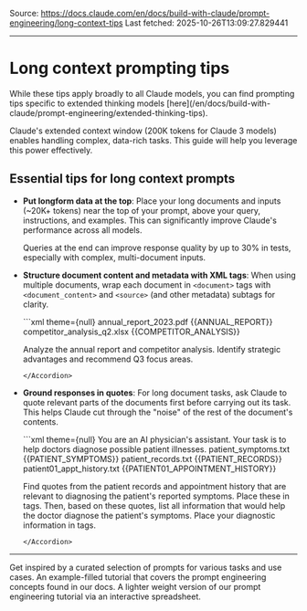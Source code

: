Source: https://docs.claude.com/en/docs/build-with-claude/prompt-engineering/long-context-tips
Last fetched: 2025-10-26T13:09:27.829441

---

# Long context prompting tips

<Note>
  While these tips apply broadly to all Claude models, you can find prompting tips specific to extended thinking models [here](/en/docs/build-with-claude/prompt-engineering/extended-thinking-tips).
</Note>

Claude's extended context window (200K tokens for Claude 3 models) enables handling complex, data-rich tasks. This guide will help you leverage this power effectively.

## Essential tips for long context prompts

* **Put longform data at the top**: Place your long documents and inputs (\~20K+ tokens) near the top of your prompt, above your query, instructions, and examples. This can significantly improve Claude's performance across all models.

  <Note>Queries at the end can improve response quality by up to 30% in tests, especially with complex, multi-document inputs.</Note>

* **Structure document content and metadata with XML tags**: When using multiple documents, wrap each document in `<document>` tags with `<document_content>` and `<source>` (and other metadata) subtags for clarity.

  <Accordion title="Example multi-document structure">
    ```xml  theme={null}
    <documents>
      <document index="1">
        <source>annual_report_2023.pdf</source>
        <document_content>
          {{ANNUAL_REPORT}}
        </document_content>
      </document>
      <document index="2">
        <source>competitor_analysis_q2.xlsx</source>
        <document_content>
          {{COMPETITOR_ANALYSIS}}
        </document_content>
      </document>
    </documents>

    Analyze the annual report and competitor analysis. Identify strategic advantages and recommend Q3 focus areas.
    ```
  </Accordion>

* **Ground responses in quotes**: For long document tasks, ask Claude to quote relevant parts of the documents first before carrying out its task. This helps Claude cut through the "noise" of the rest of the document's contents.

  <Accordion title="Example quote extraction">
    ```xml  theme={null}
    You are an AI physician's assistant. Your task is to help doctors diagnose possible patient illnesses.

    <documents>
      <document index="1">
        <source>patient_symptoms.txt</source>
        <document_content>
          {{PATIENT_SYMPTOMS}}
        </document_content>
      </document>
      <document index="2">
        <source>patient_records.txt</source>
        <document_content>
          {{PATIENT_RECORDS}}
        </document_content>
      </document>
      <document index="3">
        <source>patient01_appt_history.txt</source>
        <document_content>
          {{PATIENT01_APPOINTMENT_HISTORY}}
        </document_content>
      </document>
    </documents>

    Find quotes from the patient records and appointment history that are relevant to diagnosing the patient's reported symptoms. Place these in <quotes> tags. Then, based on these quotes, list all information that would help the doctor diagnose the patient's symptoms. Place your diagnostic information in <info> tags.
    ```
  </Accordion>

***

<CardGroup cols={3}>
  <Card title="Prompt library" icon="link" href="/en/resources/prompt-library/library">
    Get inspired by a curated selection of prompts for various tasks and use cases.
  </Card>

  <Card title="GitHub prompting tutorial" icon="link" href="https://github.com/anthropics/prompt-eng-interactive-tutorial">
    An example-filled tutorial that covers the prompt engineering concepts found in our docs.
  </Card>

  <Card title="Google Sheets prompting tutorial" icon="link" href="https://docs.google.com/spreadsheets/d/19jzLgRruG9kjUQNKtCg1ZjdD6l6weA6qRXG5zLIAhC8">
    A lighter weight version of our prompt engineering tutorial via an interactive spreadsheet.
  </Card>
</CardGroup>